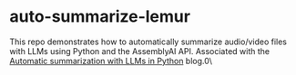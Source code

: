 # auto-summarize-lemur

This repo demonstrates how to automatically summarize audio/video files with LLMs using Python and the AssemblyAI API. Associated with the [Automatic summarization with LLMs in Python](https://www.assemblyai.com/blog/automatic-summarization-llms-python/) blog.0\
